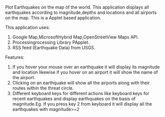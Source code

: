 Plot Earthquakes on the map of the world. This application displays all earthquakes according to magnitude,depths and locations and all airports on the map.
This is a Applet based application.

This application uses:
1) Google Map,MicrosoftHybrid Map,OpenStreetView Maps API.
2) Processingrocessing Library PApplet.
3) RSS feed (Earthquake Data) from USGS.

Features:
1) If you hover your mouse over an earthquake it will display its magnitude and location likewise if you hover on an airport it will show the name of the airport.
2) Clicking on an earthquake will show all the airports along with their routes within the threat circle.            
3) Different keyboard keys for different actions like keyboard keys for recent earthquakes and display earthquakes on the basis of magnitude.Eg. If you press key 2 from keyboard it will display all the earthquakes with magnitude>=2
